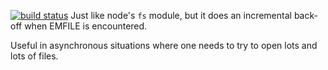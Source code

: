[![build status](https://secure.travis-ci.org/isaacs/node-graceful-fs.png)](http://travis-ci.org/isaacs/node-graceful-fs)
Just like node's `fs` module, but it does an incremental back-off when
EMFILE is encountered.

Useful in asynchronous situations where one needs to try to open lots
and lots of files.
